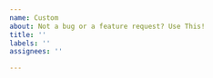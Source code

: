 ```yaml
---
name: Custom
about: Not a bug or a feature request? Use This!
title: ''
labels: ''
assignees: ''

---
```



